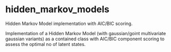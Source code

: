 # hidden_markov_models
Hidden Markov Model implementation with AIC/BIC scoring. 

Implementation of a Hidden Markov Model (with gaussian/goint multivariate gaussian variants) as a contained class with AIC/BIC component scoring to assess the optimal no of latent states. 

